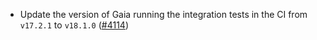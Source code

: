 - Update the version of Gaia running the integration tests in the CI from `v17.2.1`
  to `v18.1.0` ([\#4114](https://github.com/informalsystems/hermes/issues/4114))